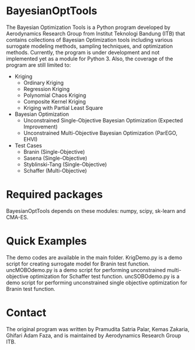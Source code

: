 # BayesianOptTools
The Bayesian Optimization Tools is a Python program developed by Aerodynamics Research Group from Institut Teknologi Bandung (ITB) that contains collections of Bayesian Optimization tools including various surrogate modeling methods, sampling techniques, and optimization methods.
Currently, the program is under development and not implemented yet as a module for Python 3. Also, the coverage of the program are still limited to:

* Kriging
  * Ordinary Kriging
  * Regression Kriging
  * Polynomial Chaos Kriging
  * Composite Kernel Kriging
  * Kriging with Partial Least Square
* Bayesian Optimization
  * Unconstrained Single-Objective Bayesian Optimization (Expected Improvement)
  * Unconstrained Multi-Objective Bayesian Optimization (ParEGO, EHVI)
* Test Cases
  * Branin (Single-Objective)
  * Sasena (Single-Objective)
  * Styblinski-Tang (Single-Objective)
  * Schaffer (Multi-Objective)
  
# Required packages
BayesianOptTools depends on these modules: numpy, scipy, sk-learn and CMA-ES.

# Quick Examples
The demo codes are available in the main folder. 
KrigDemo.py is a demo script for creating surrogate model for Branin test function.
uncMOBOdemo.py is a demo script for performing unconstrained multi-objective optimization for Schaffer test function.
uncSOBOdemo.py is a demo script for performing unconstrained single objective optimization for Branin test function.

# Contact
The original program was written by Pramudita Satria Palar, Kemas Zakaria, Ghifari Adam Faza, and is maintained by Aerodynamics Research Group ITB. 
